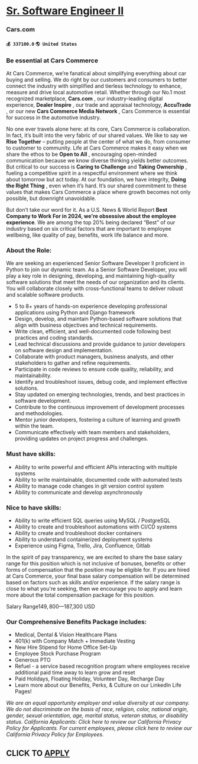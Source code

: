 # [Sr. Software Engineer II](https://www.remotewlb.com/apply/sr-software-engineer-ii-47857)  
### Cars.com  
#### `💰 337100.0` `🌎 United States`  

### **Be essential at Cars Commerce**

At Cars Commerce, we’re fanatical about simplifying everything about car buying and selling. We do right by our customers and consumers to better connect the industry with simplified and tierless technology to enhance, measure and drive local automotive retail. Whether through our No.1 most recognized marketplace, **Cars.com** , our industry-leading digital experience, **Dealer Inspire** , our trade and appraisal technology, **AccuTrade** , or our new **Cars Commerce Media Network** , Cars Commerce is essential for success in the automotive industry.

No one ever travels alone here: at its core, Cars Commerce is collaboration. In fact, it’s built into the very fabric of our shared values. We like to say we **Rise Together** – putting people at the center of what we do, from consumer to customer to community. Life at Cars Commerce makes it easy when we share the ethos to be **Open to All** , encouraging open-minded communication because we know diverse thinking yields better outcomes. But critical to our success is **Caring to Challenge** and **Taking Ownership** , fueling a competitive spirit in a respectful environment where we think about tomorrow but act today. At our foundation, we have integrity, **Doing the Right Thing** , even when it’s hard. It’s our shared commitment to these values that makes Cars Commerce a place where growth becomes not only possible, but downright unavoidable.

But don’t take our word for it. As a U.S. News & World Report **Best Company to Work For in 2024, we're obsessive about the employee experience**. We are among the top 20% being declared “Best” of our industry based on six critical factors that are important to employee wellbeing, like quality of pay, benefits, work life balance and more.

### About the Role:

We are seeking an experienced Senior Software Developer ll proficient in Python to join our dynamic team. As a Senior Software Developer, you will play a key role in designing, developing, and maintaining high-quality software solutions that meet the needs of our organization and its clients. You will collaborate closely with cross-functional teams to deliver robust and scalable software products.

  * 5 to 8+ years of hands-on experience developing professional applications using Python and Django framework
  * Design, develop, and maintain Python-based software solutions that align with business objectives and technical requirements.
  * Write clean, efficient, and well-documented code following best practices and coding standards.
  * Lead technical discussions and provide guidance to junior developers on software design and implementation.
  * Collaborate with product managers, business analysts, and other stakeholders to gather and refine requirements.
  * Participate in code reviews to ensure code quality, reliability, and maintainability.
  * Identify and troubleshoot issues, debug code, and implement effective solutions.
  * Stay updated on emerging technologies, trends, and best practices in software development.
  * Contribute to the continuous improvement of development processes and methodologies.
  * Mentor junior developers, fostering a culture of learning and growth within the team.
  * Communicate effectively with team members and stakeholders, providing updates on project progress and challenges.

### Must have skills:

  * Ability to write powerful and efficient APIs interacting with multiple systems
  * Ability to write maintainable, documented code with automated tests
  * Ability to manage code changes in git version control system
  * Ability to communicate and develop asynchronously

### Nice to have skills:

  * Ability to write efficient SQL queries using MySQL / PostgreSQL
  * Ability to create and troubleshoot automations with CI/CD systems
  * Ability to create and troubleshoot docker containers
  * Ability to understand containerized deployment systems
  * Experience using Figma, Trello, Jira, Confluence, Gitlab

In the spirit of pay transparency, we are excited to share the base salary range for this position which is not inclusive of bonuses, benefits or other forms of compensation that the position may be eligible for. If you are hired at Cars Commerce, your final base salary compensation will be determined based on factors such as skills and/or experience. If the salary range is close to what you're seeking, then we encourage you to apply and learn more about the total compensation package for this position.

Salary Range$149,800—$187,300 USD

### Our Comprehensive Benefits Package includes:

  * Medical, Dental & Vision Healthcare Plans
  * 401(k) with Company Match + Immediate Vesting
  * New Hire Stipend for Home Office Set-Up
  * Employee Stock Purchase Program
  * Generous PTO
  * Refuel - a service based recognition program where employees receive additional paid time away to learn grow and reset
  * Paid Holidays, Floating Holiday, Volunteer Day, Recharge Day
  * Learn more about our Benefits, Perks, & Culture on our LinkedIn Life Pages!

_We are an equal opportunity employer and value diversity at our company. We do not discriminate on the basis of race, religion, color, national origin, gender, sexual orientation, age, marital status, veteran status, or disability status. California Applicants: Click here to review our California Privacy Policy for Applicants. For current employees, please click here to review our California Privacy Policy for Employees._

  
## CLICK TO [APPLY](https://www.remotewlb.com/apply/sr-software-engineer-ii-47857)

